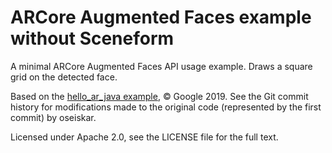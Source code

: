 # ARCore Augmented Faces example without Sceneform

A minimal ARCore Augmented Faces API usage example. Draws a square grid on the
detected face.

Based on the [hello_ar_java example](https://github.com/google-ar/arcore-android-sdk/tree/master/samples/hello_ar_java), &copy; Google 2019. See the Git commit history for modifications
made to the original code (represented by the first commit) by oseiskar.

Licensed under Apache 2.0, see the LICENSE file for the full text.
